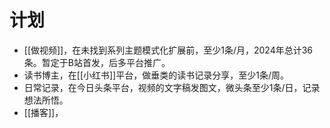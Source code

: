 # 计划
- [[做视频]]，在未找到系列主题模式化扩展前，至少1条/月，2024年总计36条。暂定于B站首发，后多平台推广。
- 读书博主，在[[小红书]]平台，做垂类的读书记录分享，至少1条/周。
- 日常记录，在今日头条平台，视频的文字稿发图文，微头条至少1条/日，记录想法所悟。
- [[播客]]，